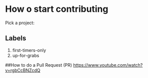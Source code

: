 # How o start contributing

Pick a project:

## Labels
1. first-timers-only
2. up-for-grabs

##How to do a Pull Request (PR)
https://www.youtube.com/watch?v=rgbCcBNZcdQ

